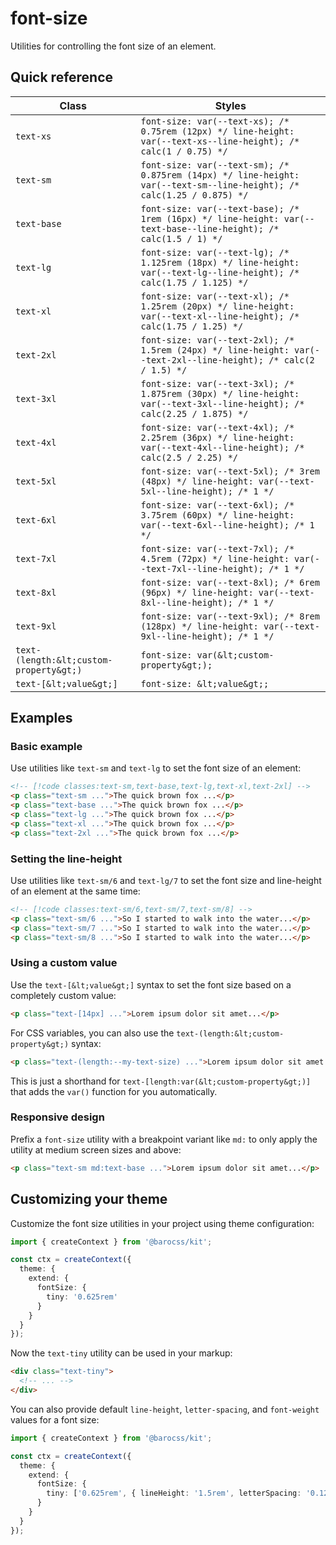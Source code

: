 # font-size

Utilities for controlling the font size of an element.

## Quick reference

| Class | Styles |
|---|---|
| `text-xs` | `font-size: var(--text-xs); /* 0.75rem (12px) */ line-height: var(--text-xs--line-height); /* calc(1 / 0.75) */` |
| `text-sm` | `font-size: var(--text-sm); /* 0.875rem (14px) */ line-height: var(--text-sm--line-height); /* calc(1.25 / 0.875) */` |
| `text-base` | `font-size: var(--text-base); /* 1rem (16px) */ line-height: var(--text-base--line-height); /* calc(1.5 / 1) */` |
| `text-lg` | `font-size: var(--text-lg); /* 1.125rem (18px) */ line-height: var(--text-lg--line-height); /* calc(1.75 / 1.125) */` |
| `text-xl` | `font-size: var(--text-xl); /* 1.25rem (20px) */ line-height: var(--text-xl--line-height); /* calc(1.75 / 1.25) */` |
| `text-2xl` | `font-size: var(--text-2xl); /* 1.5rem (24px) */ line-height: var(--text-2xl--line-height); /* calc(2 / 1.5) */` |
| `text-3xl` | `font-size: var(--text-3xl); /* 1.875rem (30px) */ line-height: var(--text-3xl--line-height); /* calc(2.25 / 1.875) */` |
| `text-4xl` | `font-size: var(--text-4xl); /* 2.25rem (36px) */ line-height: var(--text-4xl--line-height); /* calc(2.5 / 2.25) */` |
| `text-5xl` | `font-size: var(--text-5xl); /* 3rem (48px) */ line-height: var(--text-5xl--line-height); /* 1 */` |
| `text-6xl` | `font-size: var(--text-6xl); /* 3.75rem (60px) */ line-height: var(--text-6xl--line-height); /* 1 */` |
| `text-7xl` | `font-size: var(--text-7xl); /* 4.5rem (72px) */ line-height: var(--text-7xl--line-height); /* 1 */` |
| `text-8xl` | `font-size: var(--text-8xl); /* 6rem (96px) */ line-height: var(--text-8xl--line-height); /* 1 */` |
| `text-9xl` | `font-size: var(--text-9xl); /* 8rem (128px) */ line-height: var(--text-9xl--line-height); /* 1 */` |
| `text-(length:&lt;custom-property&gt;)` | `font-size: var(&lt;custom-property&gt;);` |
| `text-[&lt;value&gt;]` | `font-size: &lt;value&gt;;` |


## Examples

### Basic example

Use utilities like `text-sm` and `text-lg` to set the font size of an element:

```html
<!-- [!code classes:text-sm,text-base,text-lg,text-xl,text-2xl] -->
<p class="text-sm ...">The quick brown fox ...</p>
<p class="text-base ...">The quick brown fox ...</p>
<p class="text-lg ...">The quick brown fox ...</p>
<p class="text-xl ...">The quick brown fox ...</p>
<p class="text-2xl ...">The quick brown fox ...</p>
```

### Setting the line-height

Use utilities like `text-sm/6` and `text-lg/7` to set the font size and line-height of an element at the same time:

```html
<!-- [!code classes:text-sm/6,text-sm/7,text-sm/8] -->
<p class="text-sm/6 ...">So I started to walk into the water...</p>
<p class="text-sm/7 ...">So I started to walk into the water...</p>
<p class="text-sm/8 ...">So I started to walk into the water...</p>
```

### Using a custom value

Use the `text-[&lt;value&gt;]` syntax to set the font size based on a completely custom value:

```html
<p class="text-[14px] ...">Lorem ipsum dolor sit amet...</p>
```

For CSS variables, you can also use the `text-(length:&lt;custom-property&gt;)` syntax:

```html
<p class="text-(length:--my-text-size) ...">Lorem ipsum dolor sit amet...</p>
```

This is just a shorthand for `text-[length:var(&lt;custom-property&gt;)]` that adds the `var()` function for you automatically.

### Responsive design

Prefix a `font-size` utility with a breakpoint variant like `md:` to only apply the utility at medium screen sizes and above:

```html
<p class="text-sm md:text-base ...">Lorem ipsum dolor sit amet...</p>
```


## Customizing your theme

Customize the font size utilities in your project using theme configuration:

```typescript
import { createContext } from '@barocss/kit';

const ctx = createContext({
  theme: {
    extend: {
      fontSize: {
        tiny: '0.625rem'
      }
    }
  }
});
```

Now the `text-tiny` utility can be used in your markup:

```html
<div class="text-tiny">
  <!-- ... -->
</div>
```

You can also provide default `line-height`, `letter-spacing`, and `font-weight` values for a font size:

```typescript
import { createContext } from '@barocss/kit';

const ctx = createContext({
  theme: {
    extend: {
      fontSize: {
        tiny: ['0.625rem', { lineHeight: '1.5rem', letterSpacing: '0.125rem', fontWeight: '500' }]
      }
    }
  }
});
```


